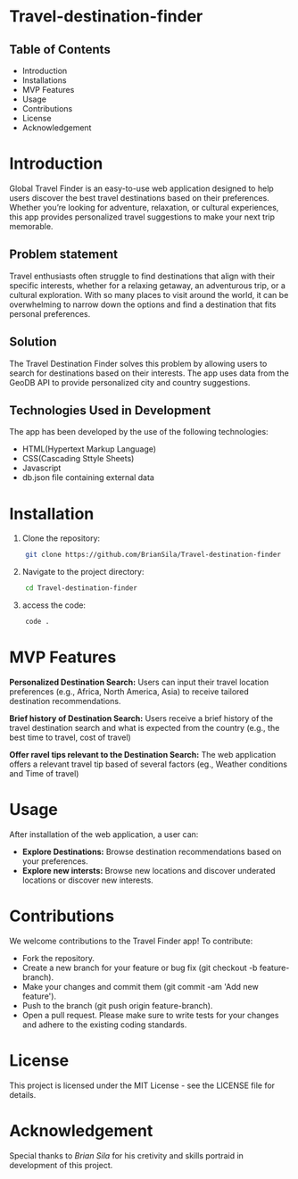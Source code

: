 # Travel-destination-finder

## Table of Contents

* Introduction
* Installations
* MVP Features
* Usage 
* Contributions
* License
* Acknowledgement

# Introduction

Global Travel Finder is an easy-to-use web application designed to help users discover the best travel destinations based on their preferences. Whether you’re looking for adventure, relaxation, or cultural experiences, this app provides personalized travel suggestions to make your next trip memorable.

## Problem statement

Travel enthusiasts often struggle to find destinations that align with their specific interests, whether for a relaxing getaway, an adventurous trip, or a cultural exploration. With so many places to visit around the world, it can be
overwhelming to narrow down the options and find a destination that fits personal preferences.

## Solution

The Travel Destination Finder solves this problem by allowing users to search
for destinations based on their interests. The app uses data from the GeoDB API
to provide personalized city and country suggestions.

## Technologies Used in Development

The app has been developed by the use of the following technologies:
* HTML(Hypertext Markup Language)
* CSS(Cascading Sttyle Sheets)
* Javascript
* db.json file containing external data 

# Installation

1. Clone the repository:
```bash 
    git clone https://github.com/BrianSila/Travel-destination-finder
```

2. Navigate to the project directory:
```bash
    cd Travel-destination-finder
```

3. access the code:
```bash
    code .
```
# MVP Features

**Personalized Destination Search:** Users can input their travel location
preferences (e.g., Africa, North America, Asia) to receive tailored destination
recommendations.

**Brief history of Destination Search:** Users receive a brief history of the travel destination search and what is expected from the country (e.g., the best time to travel, cost of travel)

**Offer ravel tips relevant to the Destination Search:** The web application offers a relevant travel tip based of several factors (eg., Weather conditions and Time of travel)

# Usage

After installation of the web application, a user can:
 * **Explore Destinations:** Browse destination recommendations based on your preferences.
 * **Explore new intersts:** Browse new locations and discover underated locations or discover new interests.


# Contributions

We welcome contributions to the Travel Finder app! To contribute:
 * Fork the repository.
 * Create a new branch for your feature or bug fix (git checkout -b    feature-branch).
 * Make your changes and commit them (git commit -am 'Add new feature').
 * Push to the branch (git push origin feature-branch).
 * Open a pull request.
Please make sure to write tests for your changes and adhere to the existing coding standards.

# License

This project is licensed under the MIT License - see the LICENSE file for details.

# Acknowledgement

Special thanks to *Brian Sila* for his cretivity and skills portraid in development of this project.

